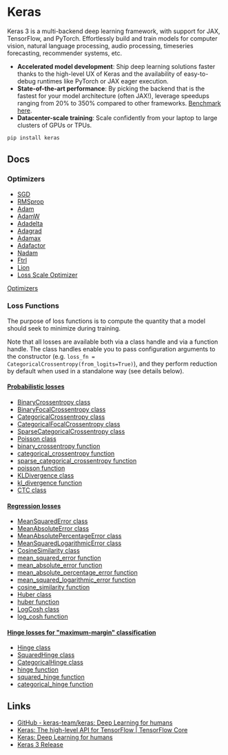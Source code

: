 # Keras

Keras 3 is a multi-backend deep learning framework, with support for JAX, TensorFlow, and PyTorch. Effortlessly build and train models for computer vision, natural language processing, audio processing, timeseries forecasting, recommender systems, etc.

- **Accelerated model development**: Ship deep learning solutions faster thanks to the high-level UX of Keras and the availability of easy-to-debug runtimes like PyTorch or JAX eager execution.
- **State-of-the-art performance**: By picking the backend that is the fastest for your model architecture (often JAX!), leverage speedups ranging from 20% to 350% compared to other frameworks. [Benchmark here](https://keras.io/getting_started/benchmarks/).
- **Datacenter-scale training**: Scale confidently from your laptop to large clusters of GPUs or TPUs.

```bash
pip install keras
```

## Docs

### Optimizers

- [SGD](https://keras.io/api/optimizers/sgd/)
- [RMSprop](https://keras.io/api/optimizers/rmsprop/)
- [Adam](https://keras.io/api/optimizers/adam/)
- [AdamW](https://keras.io/api/optimizers/adamw/)
- [Adadelta](https://keras.io/api/optimizers/adadelta/)
- [Adagrad](https://keras.io/api/optimizers/adagrad/)
- [Adamax](https://keras.io/api/optimizers/adamax/)
- [Adafactor](https://keras.io/api/optimizers/adafactor/)
- [Nadam](https://keras.io/api/optimizers/Nadam/)
- [Ftrl](https://keras.io/api/optimizers/ftrl/)
- [Lion](https://keras.io/api/optimizers/lion/)
- [Loss Scale Optimizer](https://keras.io/api/optimizers/loss_scale_optimizer/)

[Optimizers](https://keras.io/api/optimizers/)

### Loss Functions

The purpose of loss functions is to compute the quantity that a model should seek to minimize during training.

Note that all losses are available both via a class handle and via a function handle. The class handles enable you to pass configuration arguments to the constructor (e.g. `loss_fn = CategoricalCrossentropy(from_logits=True)`), and they perform reduction by default when used in a standalone way (see details below).

#### [Probabilistic losses](https://keras.io/api/losses/probabilistic_losses/)

- [BinaryCrossentropy class](https://keras.io/api/losses/probabilistic_losses/#binarycrossentropy-class)
- [BinaryFocalCrossentropy class](https://keras.io/api/losses/probabilistic_losses/#binaryfocalcrossentropy-class)
- [CategoricalCrossentropy class](https://keras.io/api/losses/probabilistic_losses/#categoricalcrossentropy-class)
- [CategoricalFocalCrossentropy class](https://keras.io/api/losses/probabilistic_losses/#categoricalfocalcrossentropy-class)
- [SparseCategoricalCrossentropy class](https://keras.io/api/losses/probabilistic_losses/#sparsecategoricalcrossentropy-class)
- [Poisson class](https://keras.io/api/losses/probabilistic_losses/#poisson-class)
- [binary_crossentropy function](https://keras.io/api/losses/probabilistic_losses/#binary_crossentropy-function)
- [categorical_crossentropy function](https://keras.io/api/losses/probabilistic_losses/#categorical_crossentropy-function)
- [sparse_categorical_crossentropy function](https://keras.io/api/losses/probabilistic_losses/#sparse_categorical_crossentropy-function)
- [poisson function](https://keras.io/api/losses/probabilistic_losses/#poisson-function)
- [KLDivergence class](https://keras.io/api/losses/probabilistic_losses/#kldivergence-class)
- [kl_divergence function](https://keras.io/api/losses/probabilistic_losses/#kl_divergence-function)
- [CTC class](https://keras.io/api/losses/probabilistic_losses/#ctc-class)

#### [Regression losses](https://keras.io/api/losses/regression_losses/)

- [MeanSquaredError class](https://keras.io/api/losses/regression_losses/#meansquarederror-class)
- [MeanAbsoluteError class](https://keras.io/api/losses/regression_losses/#meanabsoluteerror-class)
- [MeanAbsolutePercentageError class](https://keras.io/api/losses/regression_losses/#meanabsolutepercentageerror-class)
- [MeanSquaredLogarithmicError class](https://keras.io/api/losses/regression_losses/#meansquaredlogarithmicerror-class)
- [CosineSimilarity class](https://keras.io/api/losses/regression_losses/#cosinesimilarity-class)
- [mean_squared_error function](https://keras.io/api/losses/regression_losses/#mean_squared_error-function)
- [mean_absolute_error function](https://keras.io/api/losses/regression_losses/#mean_absolute_error-function)
- [mean_absolute_percentage_error function](https://keras.io/api/losses/regression_losses/#mean_absolute_percentage_error-function)
- [mean_squared_logarithmic_error function](https://keras.io/api/losses/regression_losses/#mean_squared_logarithmic_error-function)
- [cosine_similarity function](https://keras.io/api/losses/regression_losses/#cosine_similarity-function)
- [Huber class](https://keras.io/api/losses/regression_losses/#huber-class)
- [huber function](https://keras.io/api/losses/regression_losses/#huber-function)
- [LogCosh class](https://keras.io/api/losses/regression_losses/#logcosh-class)
- [log_cosh function](https://keras.io/api/losses/regression_losses/#log_cosh-function)

#### [Hinge losses for "maximum-margin" classification](https://keras.io/api/losses/hinge_losses/)

- [Hinge class](https://keras.io/api/losses/hinge_losses/#hinge-class)
- [SquaredHinge class](https://keras.io/api/losses/hinge_losses/#squaredhinge-class)
- [CategoricalHinge class](https://keras.io/api/losses/hinge_losses/#categoricalhinge-class)
- [hinge function](https://keras.io/api/losses/hinge_losses/#hinge-function)
- [squared_hinge function](https://keras.io/api/losses/hinge_losses/#squared_hinge-function)
- [categorical_hinge function](https://keras.io/api/losses/hinge_losses/#categorical_hinge-function)

## Links

- [GitHub - keras-team/keras: Deep Learning for humans](https://github.com/keras-team/keras)
- [Keras: The high-level API for TensorFlow  |  TensorFlow Core](https://www.tensorflow.org/guide/keras)
- [Keras: Deep Learning for humans](https://keras.io/)
- [Keras 3 Release](https://keras.io/keras_3/)

